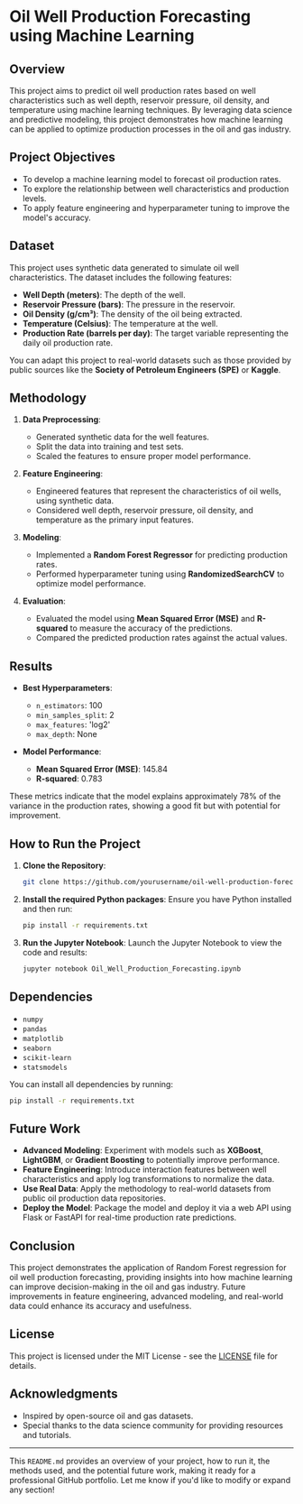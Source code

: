 
# Oil Well Production Forecasting using Machine Learning

## Overview

This project aims to predict oil well production rates based on well characteristics such as well depth, reservoir pressure, oil density, and temperature using machine learning techniques. By leveraging data science and predictive modeling, this project demonstrates how machine learning can be applied to optimize production processes in the oil and gas industry.

## Project Objectives

- To develop a machine learning model to forecast oil production rates.
- To explore the relationship between well characteristics and production levels.
- To apply feature engineering and hyperparameter tuning to improve the model's accuracy.

## Dataset

This project uses synthetic data generated to simulate oil well characteristics. The dataset includes the following features:

- **Well Depth (meters)**: The depth of the well.
- **Reservoir Pressure (bars)**: The pressure in the reservoir.
- **Oil Density (g/cm³)**: The density of the oil being extracted.
- **Temperature (Celsius)**: The temperature at the well.
- **Production Rate (barrels per day)**: The target variable representing the daily oil production rate.

You can adapt this project to real-world datasets such as those provided by public sources like the **Society of Petroleum Engineers (SPE)** or **Kaggle**.

## Methodology

1. **Data Preprocessing**:
   - Generated synthetic data for the well features.
   - Split the data into training and test sets.
   - Scaled the features to ensure proper model performance.

2. **Feature Engineering**:
   - Engineered features that represent the characteristics of oil wells, using synthetic data.
   - Considered well depth, reservoir pressure, oil density, and temperature as the primary input features.

3. **Modeling**:
   - Implemented a **Random Forest Regressor** for predicting production rates.
   - Performed hyperparameter tuning using **RandomizedSearchCV** to optimize model performance.

4. **Evaluation**:
   - Evaluated the model using **Mean Squared Error (MSE)** and **R-squared** to measure the accuracy of the predictions.
   - Compared the predicted production rates against the actual values.

## Results

- **Best Hyperparameters**:
  - `n_estimators`: 100
  - `min_samples_split`: 2
  - `max_features`: 'log2'
  - `max_depth`: None

- **Model Performance**:
  - **Mean Squared Error (MSE)**: 145.84
  - **R-squared**: 0.783

These metrics indicate that the model explains approximately 78% of the variance in the production rates, showing a good fit but with potential for improvement.

## How to Run the Project

1. **Clone the Repository**:
   ```bash
   git clone https://github.com/yourusername/oil-well-production-forecasting.git
   ```

2. **Install the required Python packages**:
   Ensure you have Python installed and then run:
   ```bash
   pip install -r requirements.txt
   ```

3. **Run the Jupyter Notebook**:
   Launch the Jupyter Notebook to view the code and results:
   ```bash
   jupyter notebook Oil_Well_Production_Forecasting.ipynb
   ```

## Dependencies

- `numpy`
- `pandas`
- `matplotlib`
- `seaborn`
- `scikit-learn`
- `statsmodels`

You can install all dependencies by running:
```bash
pip install -r requirements.txt
```

## Future Work

- **Advanced Modeling**: Experiment with models such as **XGBoost**, **LightGBM**, or **Gradient Boosting** to potentially improve performance.
- **Feature Engineering**: Introduce interaction features between well characteristics and apply log transformations to normalize the data.
- **Use Real Data**: Apply the methodology to real-world datasets from public oil production data repositories.
- **Deploy the Model**: Package the model and deploy it via a web API using Flask or FastAPI for real-time production rate predictions.

## Conclusion

This project demonstrates the application of Random Forest regression for oil well production forecasting, providing insights into how machine learning can improve decision-making in the oil and gas industry. Future improvements in feature engineering, advanced modeling, and real-world data could enhance its accuracy and usefulness.

## License

This project is licensed under the MIT License - see the [LICENSE](LICENSE) file for details.

## Acknowledgments

- Inspired by open-source oil and gas datasets.
- Special thanks to the data science community for providing resources and tutorials.

---

This `README.md` provides an overview of your project, how to run it, the methods used, and the potential future work, making it ready for a professional GitHub portfolio. Let me know if you'd like to modify or expand any section!
